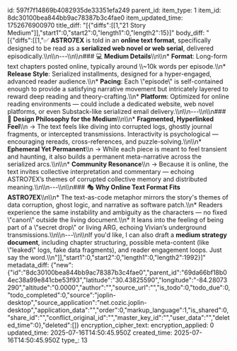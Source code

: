 id: 597f7f14869b4082935de33351efa249
parent_id: 
item_type: 1
item_id: 8dc30100bea844bb9ac78387b3c4fae0
item_updated_time: 1752676900970
title_diff: "[{\"diffs\":[[1,\"21 Story Medium\"]],\"start1\":0,\"start2\":0,\"length1\":0,\"length2\":15}]"
body_diff: "[{\"diffs\":[[1,\"✅ **ASTRO7EX** is told in an **online text format**, specifically designed to be read as a **serialized web novel or web serial**, delivered episodically.\\\n\\\n---\\\n\\\n### 💻 **Medium Details**\\\n\\\n* **Format**: Long-form text chapters posted online, typically around \\\\~10k words per episode.\\\n* **Release Style**: Serialized installments, designed for a hyper-engaged, advanced reader audience.\\\n* **Pacing**: Each \\\"episode\\\" is self-contained enough to provide a satisfying narrative movement but intricately layered to reward deep reading and theory-crafting.\\\n* **Platform**: Optimized for online reading environments — could include a dedicated website, web novel platforms, or even Substack-like serialized email delivery.\\\n\\\n---\\\n\\\n### 🧬 **Design Philosophy for the Medium**\\\n\\\n* **Fragmented, Hyperlinked Feel**\\\n  → The text feels like diving into corrupted logs, ghostly journal fragments, or intercepted transmissions. Interactivity is psychological — encouraging rereads, cross-references, and puzzle-solving.\\\n\\\n* **Ephemeral Yet Permanent**\\\n  → While each piece is meant to feel transient and haunting, it also builds a permanent meta-narrative across the serialized arcs.\\\n\\\n* **Community Resonance**\\\n  → Because it is online, the text invites collective interpretation and commentary — echoing ASTRO7EX’s themes of corrupted collective memory and distributed meaning.\\\n\\\n---\\\n\\\n### 🎭 **Why Online Text Format Fits ASTRO7EX**\\\n\\\n* The text-as-code metaphor mirrors the story's themes of data corruption, ghost logic, and narrative as software patch.\\\n* Readers experience the same instability and ambiguity as the characters — no fixed \\\"canon\\\" outside the living document.\\\n* It leans into the feeling of being part of a \\\"secret drop\\\" or living ARG, echoing Vivian’s underground transmissions.\\\n\\\n---\\\n\\\nIf you'd like, I can also draft a **medium strategy document**, including chapter structuring, possible meta-content (like \\\"leaked\\\" logs, fake data fragments), and reader engagement loops. Just say the word.\\\n\"]],\"start1\":0,\"start2\":0,\"length1\":0,\"length2\":1992}]"
metadata_diff: {"new":{"id":"8dc30100bea844bb9ac78387b3c4fae0","parent_id":"69da66bf18b04ec38a99e841cbe53f93","latitude":"30.43825590","longitude":"-84.28073290","altitude":"0.0000","author":"","source_url":"","is_todo":0,"todo_due":0,"todo_completed":0,"source":"joplin-desktop","source_application":"net.cozic.joplin-desktop","application_data":"","order":0,"markup_language":1,"is_shared":0,"share_id":"","conflict_original_id":"","master_key_id":"","user_data":"","deleted_time":0},"deleted":[]}
encryption_cipher_text: 
encryption_applied: 0
updated_time: 2025-07-16T14:50:45.950Z
created_time: 2025-07-16T14:50:45.950Z
type_: 13